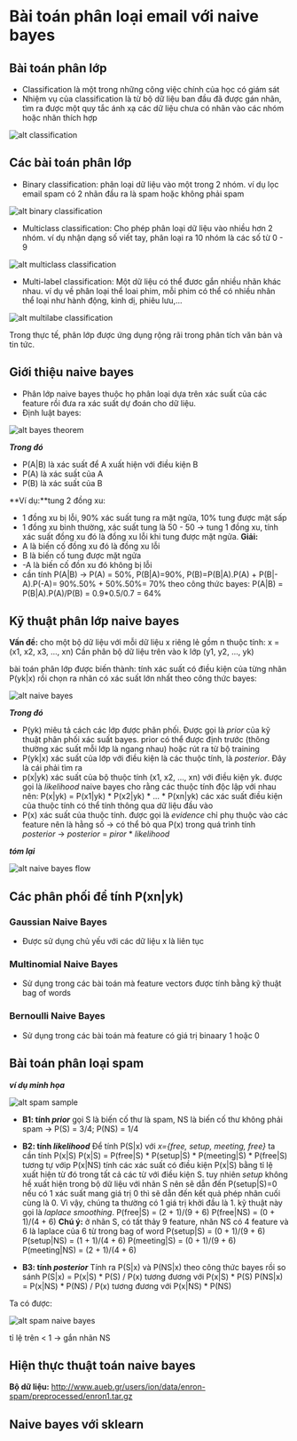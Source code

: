 # Bài toán phân loại email với naive bayes

## Bài toán phân lớp
- Classification là một trong những công việc chính của học có giám sát
- Nhiệm vụ của classification là từ bộ dữ liệu ban đầu đã được gán nhãn, tìm ra được một quy tắc ánh xạ các dữ liệu chưa có nhãn vào các nhóm hoặc nhãn thích hợp

![alt classification](./images/classification_flow.png)

## Các bài toán phân lớp
- Binary classification: phân loại dữ liệu vào một trong 2 nhóm. ví dụ lọc email spam có 2 nhãn đầu ra là spam hoặc không phải spam

![alt binary classification](./images/binary_classification.png)

- Multiclass classification: Cho phép phân loại dữ liệu vào nhiều hơn 2 nhóm. ví dụ nhận dạng số viết tay, phân loại ra 10 nhóm là các số từ 0 - 9

![alt multiclass classification](./images/multiclass_classification.png)

- Multi-label classification: Một dữ liệu có thể đươc gắn nhiều nhãn khác nhau. ví dụ về phân loại thể loai phim, mỗi phim có thể có nhiều nhãn thể loại như hành động, kinh dị, phiêu lưu,...

![alt multilabe classification](./images/multilabel_classification.png)

Trong thực tế, phân lớp được ứng dụng rộng rãi trong phân tích văn bản và tin tức.

## Giới thiệu naive bayes

- Phân lớp naive bayes thuộc họ phân loại dựa trên xác suất của các feature rồi đưa ra xác suất dự đoán cho dữ liệu.
- Định luật bayes: 

![alt bayes theorem](./images/bayes_theorem.PNG)

***Trong đó***
- P(A|B) là xác suất để A xuất hiện với điều kiện B
- P(A) là xác suất của A
- P(B) là xác suất của B

**Ví dụ:**tung 2 đồng xu: 
- 1 đồng xu bị lỗi, 90% xác suất tung ra mặt ngửa, 10% tung được mặt sấp
- 1 đồng xu bình thường, xác suất tung là 50 - 50
-> tung 1 đồng xu, tính xác suất đồng xu đó là đồng xu lỗi khi tung được mặt ngửa.
**Giải:**
- A là biến cố đồng xu đó là đồng xu lỗi
- B là biến cố tung được mặt ngửa
- -A là biến cố đồn xu đó không bị lỗi
- cần tính P(A|B)
-> P(A) = 50%, P(B|A)=90%, P(B)=P(B|A).P(A) + P(B|-A).P(-A)= 90%.50% + 50%.50%= 70%
theo công thức bayes:
P(A|B) = P(B|A).P(A)/P(B) = 0.9*0.5/0.7 = 64%

## Kỹ thuật phân lớp naive bayes

**Vấn đề:** cho một bộ dữ liệu với mỗi dữ liệu x riêng lẻ gồm n thuộc tính:
x = (x1, x2, x3, ..., xn)
Cần phân bộ dữ liệu trên vào k lớp (y1, y2, ..., yk)

bài toán phân lớp được biến thành: tính xác suất có điều kiện của từng nhãn P(yk|x) rồi chọn ra nhãn có xác suất lớn nhất
theo công thức bayes:

![alt naive bayes](./images/naive_bayes.PNG)

***Trong đó***
- P(yk) miêu tả cách các lớp được phân phối. Được gọi là *prior* của kỹ thuật phân phối xác suất bayes. prior có thể được định trước (thông thường xác suất mỗi lớp là ngang nhau) hoặc rút ra từ bộ training
- P(yk|x) xác suất của lớp với điều kiện là các thuộc tính, là *posterior*. Đây là cái phải tìm ra
- p(x|yk) xác suất của bộ thuộc tính (x1, x2, ..., xn) với điều kiện yk. được gọi là *likelihood*
naive bayes cho rằng các thuộc tính độc lập với nhau nên:
P(x|yk) = P(x1|yk) * P(x2|yk) * ... * P(xn|yk)
các xác suất điều kiện của thuộc tính có thể tính thông qua dữ liệu đầu vào
- P(x) xác suất của thuộc tính. được gọi là *evidence* chỉ phụ thuộc vào các feature nên là hằng số
-> có thể bỏ qua P(x) trong quá trình tính *posterior*
-> *posterior* = *piror* * *likelihood*

***tóm lại***

![alt naive bayes flow](./images/naive_bayes_flow.PNG)

## Các phân phối để tính P(xn|yk)
### Gaussian Naive Bayes
- Được sử dụng chủ yếu với các dữ liệu x là liên tục 

### Multinomial Naive Bayes
- Sử dụng trong các bài toán mà feature vectors được tính bằng kỹ thuật bag of words

### Bernoulli Naive Bayes
- Sử dụng trong các bài toán mà feature có giá trị binaary 1 hoặc 0

## Bài toán phân loại spam

***ví dụ minh họa***

![alt spam sample](./images/spam_sample.PNG)
    
- **B1: tính *prior*** gọi S là biến cố thư là spam, NS là biến cố thư không phải spam
-> P(S) = 3/4; P(NS) = 1/4

- **B2: tính *likelihood*** 
Để tính P(S|x) với *x={free, setup, meeting, free}* ta cần tính P(x|S)
P(x|S) = P(free|S) * P(setup|S) * P(meeting|S) * P(free|S)
tương tự vớip P(x|NS)
tính các xác suất có điều kiện P(x|S) bằng tỉ lệ xuất hiện từ đó trong tất cả các từ với điều kiện S. tuy nhiên *setup* không hề xuất hiện trong bộ dữ liệu với nhãn S nên sẽ dẫn đến P(setup|S)=0
nếu có 1 xác suất mang giá trị 0 thì sẽ dẫn đến kết quả phép nhân cuối cùng là 0. Vì vậy, chúng ta thường có 1 giá trị khởi đầu là 1. kỹ thuật này gọi là *laplace smoothing*.
P(free|S) = (2 + 1)/(9 + 6)
P(free|NS) = (0 + 1)/(4 + 6)
**Chú ý:** ở nhãn S, có tất thảy 9 feature, nhãn NS có 4 feature và 6 là laplace của 6 từ trong bag of word
P(setup|S) = (0 + 1)/(9 + 6)
P(setup|NS) = (1 + 1)/(4 + 6)
P(meeting|S) = (0 + 1)/(9 + 6)
P(meeting|NS) = (2 + 1)/(4 + 6)

- **B3: tính *posterior*** Tính ra P(S|x) và P(NS|x) theo công thức bayes rồi so sánh
P(S|x) = P(x|S) * P(S) / P(x) tương đương với P(x|S) * P(S)
P(NS|x) = P(x|NS) * P(NS) / P(x) tương đương với P(x|NS) * P(NS) 

Ta có được:

![alt spam naive bayes](./images/spam_bayes.PNG)

tỉ lệ trên < 1
-> gắn nhãn NS

## Hiện thực thuật toán naive bayes
**Bộ dữ liệu:** http://www.aueb.gr/users/ion/data/enron-spam/preprocessed/enron1.tar.gz

## Naive bayes với sklearn


